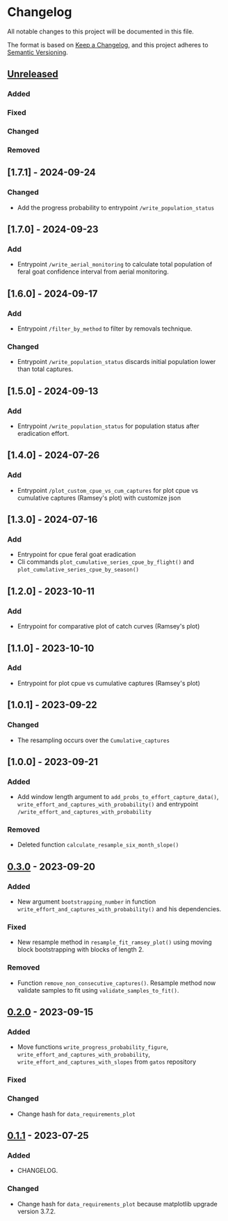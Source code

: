 # Changelog

All notable changes to this project will be documented in this file.

The format is based on [Keep a Changelog](https://keepachangelog.com/en/1.0.0/),
and this project adheres to [Semantic Versioning](https://semver.org/spec/v2.0.0.html).

## [Unreleased]

### Added

### Fixed

### Changed

### Removed

## [1.7.1] - 2024-09-24
### Changed
- Add the progress probability to entrypoint `/write_population_status`

## [1.7.0] - 2024-09-23

### Add
- Entrypoint `/write_aerial_monitoring` to calculate total population of feral goat confidence interval from aerial monitoring.

## [1.6.0] - 2024-09-17

### Add
- Entrypoint `/filter_by_method` to filter by removals technique.

### Changed
- Entrypoint `/write_population_status` discards initial population lower than total captures.


## [1.5.0] - 2024-09-13

### Add
- Entrypoint `/write_population_status` for population status after eradication effort.


## [1.4.0] - 2024-07-26

### Add
- Entrypoint `/plot_custom_cpue_vs_cum_captures` for plot cpue vs cumulative captures (Ramsey's plot) with customize json

## [1.3.0] - 2024-07-16

### Add
- Entrypoint for cpue feral goat eradication
- Cli commands `plot_cumulative_series_cpue_by_flight()` and `plot_cumulative_series_cpue_by_season()`

## [1.2.0] - 2023-10-11

### Add
- Entrypoint for comparative plot of catch curves (Ramsey's plot)

## [1.1.0] - 2023-10-10

### Add
- Entrypoint for plot cpue vs cumulative captures (Ramsey's plot)

## [1.0.1] - 2023-09-22

### Changed
- The resampling occurs over the `Cumulative_captures`

## [1.0.0] - 2023-09-21

### Added
- Add window length argument to `add_probs_to_effort_capture_data()`, `write_effort_and_captures_with_probability()` and entrypoint `/write_effort_and_captures_with_probability`

### Removed
- Deleted function `calculate_resample_six_month_slope()`

## [0.3.0] - 2023-09-20

### Added

- New argument `bootstrapping_number` in function `write_effort_and_captures_with_probability()` and his dependencies.

### Fixed

- New resample method in `resample_fit_ramsey_plot()` using moving block bootstrapping with blocks of length 2.

### Removed

- Function `remove_non_consecutive_captures()`. Resample method now validate samples to fit using `validate_samples_to_fit()`.

## [0.2.0] - 2023-09-15

### Added

- Move functions `write_progress_probability_figure`, `write_effort_and_captures_with_probability`, `write_effort_and_captures_with_slopes` from `gatos` repository

### Fixed

### Changed
- Change hash for `data_requirements_plot`

## [0.1.1] - 2023-07-25

### Added

- CHANGELOG.


### Changed
- Change hash for `data_requirements_plot` because matplotlib upgrade version 3.7.2.

[unreleased]: https://github.com/IslasGECI/eradication_data_requirements/compare/v0.3.0...HEAD
[0.3.0]: https://github.com/IslasGECI/eradication_data_requirements/compare/v0.3.0...v0.2.0
[0.2.0]: https://github.com/IslasGECI/eradication_data_requirements/compare/v0.2.0...v0.1.1
[0.1.1]: https://github.com/IslasGECI/eradication_data_requirements/compare/v0.1.0...v0.1.1
